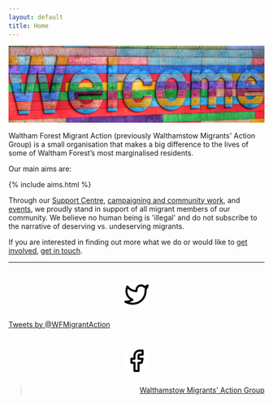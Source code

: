 ```yaml
---
layout: default
title: Home
---
```


<img src="/img/welcome.jpeg" style="width: 100%; max-height: 330px;" />

Waltham Forest Migrant Action (previously Walthamstow Migrants' Action Group) is a small organisation that makes a big difference to the lives of some of Waltham Forest’s most marginalised residents. 

Our main aims are:

{% include aims.html %}

Through our <a href="/support-centre">Support Centre</a>, <a href="/campaigns-and-community">campaigning and community work</a>, and <a href="/events">events</a>, we proudly stand in support of all migrant members of our community. We believe no human being is 'illegal' and do not subscribe to the narrative of deserving vs. undeserving migrants. 

If you are interested in finding out more what we do or would like to <a href="/get-involved">get involved</a>, <a href="/contact-us">get in touch</a>.

<hr>

<div class="row mb-3">
<div class="col-md-6">
<h1 style="text-align:center;">
  <a href="https://twitter.com/WFMigrantAction" target="_blank"><img src="/img/twitter.svg" /></a>
</h1>
<a class="twitter-timeline" data-height="500" href="https://twitter.com/WFMigrantAction?ref_src=twsrc%5Etfw">Tweets by @WFMigrantAction</a>
<script async src="https://platform.twitter.com/widgets.js" charset="utf-8"></script>
</div>
<div class="col-md-6" style="text-align: right">
<h1 style="text-align:center;">
  <a href="https://facebook.com/WalthamForestMigrantAction" target="_blank"><img src="/img/facebook.svg" /></a>
</h1>
<div id="fb-root"></div>
<script>(function(d, s, id) {
  var js, fjs = d.getElementsByTagName(s)[0];
  if (d.getElementById(id)) return;
  js = d.createElement(s); js.id = id;
  js.src = 'https://connect.facebook.net/en_GB/sdk.js#xfbml=1&version=v3.1';
  fjs.parentNode.insertBefore(js, fjs);
}(document, 'script', 'facebook-jssdk'));</script>
<div class="fb-page" data-href="https://www.facebook.com/WalthamForestMigrantAction" data-tabs="timeline" data-width="500" data-height="500" data-small-header="false" data-adapt-container-width="true" data-hide-cover="true" data-show-facepile="true"><blockquote cite="https://www.facebook.com/WalthamstowMigrantsActionGroup" class="fb-xfbml-parse-ignore"><a href="https://www.facebook.com/WalthamstowMigrantsActionGroup">Walthamstow Migrants&#039; Action Group</a></blockquote></div>
</div>
</div>
